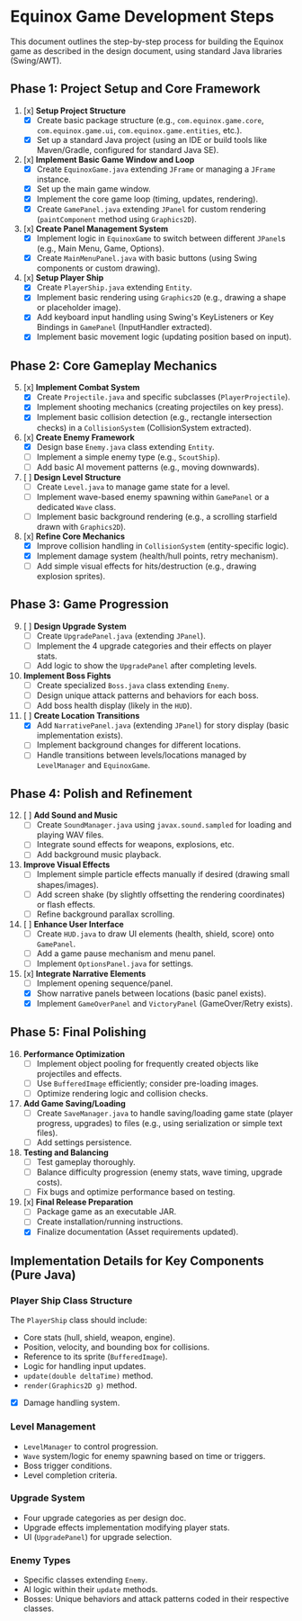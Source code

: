 # Equinox Game Development Steps

This document outlines the step-by-step process for building the Equinox game as described in the design document, using standard Java libraries (Swing/AWT).

## Phase 1: Project Setup and Core Framework

1.  [x] **Setup Project Structure**
    -   [x] Create basic package structure (e.g., `com.equinox.game.core`, `com.equinox.game.ui`, `com.equinox.game.entities`, etc.).
    -   [x] Set up a standard Java project (using an IDE or build tools like Maven/Gradle, configured for standard Java SE).

2.  [x] **Implement Basic Game Window and Loop**
    -   [x] Create `EquinoxGame.java` extending `JFrame` or managing a `JFrame` instance.
    -   [x] Set up the main game window.
    -   [x] Implement the core game loop (timing, updates, rendering).
    -   [x] Create `GamePanel.java` extending `JPanel` for custom rendering (`paintComponent` method using `Graphics2D`).

3.  [x] **Create Panel Management System**
    -   [x] Implement logic in `EquinoxGame` to switch between different `JPanel`s (e.g., Main Menu, Game, Options).
    -   [x] Create `MainMenuPanel.java` with basic buttons (using Swing components or custom drawing).

4.  [x] **Setup Player Ship**
    -   [x] Create `PlayerShip.java` extending `Entity`.
    -   [x] Implement basic rendering using `Graphics2D` (e.g., drawing a shape or placeholder image).
    -   [x] Add keyboard input handling using Swing's KeyListeners or Key Bindings in `GamePanel` (InputHandler extracted).
    -   [x] Implement basic movement logic (updating position based on input).

## Phase 2: Core Gameplay Mechanics

5.  [x] **Implement Combat System**
    -   [x] Create `Projectile.java` and specific subclasses (`PlayerProjectile`).
    -   [x] Implement shooting mechanics (creating projectiles on key press).
    -   [x] Implement basic collision detection (e.g., rectangle intersection checks) in a `CollisionSystem` (CollisionSystem extracted).

6.  [x] **Create Enemy Framework**
    -   [x] Design base `Enemy.java` class extending `Entity`.
    -   [ ] Implement a simple enemy type (e.g., `ScoutShip`).
    -   [ ] Add basic AI movement patterns (e.g., moving downwards).

7.  [ ] **Design Level Structure**
    -   [ ] Create `Level.java` to manage game state for a level.
    -   [ ] Implement wave-based enemy spawning within `GamePanel` or a dedicated `Wave` class.
    -   [ ] Implement basic background rendering (e.g., a scrolling starfield drawn with `Graphics2D`).

8.  [x] **Refine Core Mechanics**
    -   [x] Improve collision handling in `CollisionSystem` (entity-specific logic).
    -   [x] Implement damage system (health/hull points, retry mechanism).
    -   [ ] Add simple visual effects for hits/destruction (e.g., drawing explosion sprites).

## Phase 3: Game Progression

9.  [ ] **Design Upgrade System**
    -   [ ] Create `UpgradePanel.java` (extending `JPanel`).
    -   [ ] Implement the 4 upgrade categories and their effects on player stats.
    -   [ ] Add logic to show the `UpgradePanel` after completing levels.

10. **Implement Boss Fights**
    -   [ ] Create specialized `Boss.java` class extending `Enemy`.
    -   [ ] Design unique attack patterns and behaviors for each boss.
    -   [ ] Add boss health display (likely in the `HUD`).

11. [ ] **Create Location Transitions**
    -   [x] Add `NarrativePanel.java` (extending `JPanel`) for story display (basic implementation exists).
    -   [ ] Implement background changes for different locations.
    -   [ ] Handle transitions between levels/locations managed by `LevelManager` and `EquinoxGame`.

## Phase 4: Polish and Refinement

12. [ ] **Add Sound and Music**
    -   [ ] Create `SoundManager.java` using `javax.sound.sampled` for loading and playing WAV files.
    -   [ ] Integrate sound effects for weapons, explosions, etc.
    -   [ ] Add background music playback.

13. **Improve Visual Effects**
    -   [ ] Implement simple particle effects manually if desired (drawing small shapes/images).
    -   [ ] Add screen shake (by slightly offsetting the rendering coordinates) or flash effects.
    -   [ ] Refine background parallax scrolling.

14. [ ] **Enhance User Interface**
    -   [ ] Create `HUD.java` to draw UI elements (health, shield, score) onto `GamePanel`.
    -   [ ] Add a game pause mechanism and menu panel.
    -   [ ] Implement `OptionsPanel.java` for settings.

15. [x] **Integrate Narrative Elements**
    -   [ ] Implement opening sequence/panel.
    -   [x] Show narrative panels between locations (basic panel exists).
    -   [x] Implement `GameOverPanel` and `VictoryPanel` (GameOver/Retry exists).

## Phase 5: Final Polishing

16. **Performance Optimization**
    -   [ ] Implement object pooling for frequently created objects like projectiles and effects.
    -   [ ] Use `BufferedImage` efficiently; consider pre-loading images.
    -   [ ] Optimize rendering logic and collision checks.

17. **Add Game Saving/Loading**
    -   [ ] Create `SaveManager.java` to handle saving/loading game state (player progress, upgrades) to files (e.g., using serialization or simple text files).
    -   [ ] Add settings persistence.

18. **Testing and Balancing**
    -   [ ] Test gameplay thoroughly.
    -   [ ] Balance difficulty progression (enemy stats, wave timing, upgrade costs).
    -   [ ] Fix bugs and optimize performance based on testing.

19. [x] **Final Release Preparation**
    -   [ ] Package game as an executable JAR.
    -   [ ] Create installation/running instructions.
    -   [x] Finalize documentation (Asset requirements updated).

## Implementation Details for Key Components (Pure Java)

### Player Ship Class Structure
The `PlayerShip` class should include:
- Core stats (hull, shield, weapon, engine).
- Position, velocity, and bounding box for collisions.
- Reference to its sprite (`BufferedImage`).
- Logic for handling input updates.
- `update(double deltaTime)` method.
- `render(Graphics2D g)` method.
- [x] Damage handling system.

### Level Management
- `LevelManager` to control progression.
- `Wave` system/logic for enemy spawning based on time or triggers.
- Boss trigger conditions.
- Level completion criteria.

### Upgrade System
- Four upgrade categories as per design doc.
- Upgrade effects implementation modifying player stats.
- UI (`UpgradePanel`) for upgrade selection.

### Enemy Types
- Specific classes extending `Enemy`.
- AI logic within their `update` methods.
- Bosses: Unique behaviors and attack patterns coded in their respective classes. 